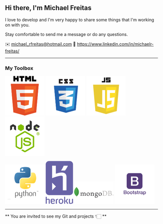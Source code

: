 ## Hi there, I'm Michael Freitas

I love to develop and I'm very happy to share some things that I'm working on with you. 

Stay comfortable to send me a message or do any questions.

✉️ michael_rfreitas@hotmail.com
🔗 https://www.linkedin.com/in/michaelr-freitas/

____

### My Toolbox

<img src="images/html5.png" alt="HTML5 Logo" width="130"> <img src="images/css3.png" alt="CSS3 Logo" width="130"> <img src="images/javascript.png" alt="JavaScript Logo" width="130"> <img src="images/nodejs.png" alt="NodeJS Logo" width="130">

<img src="images/python.png" alt="Python Logo" width="130"> <img src="images/heroku.png" alt="Heroku Logo" width="90"> <img src="images/mongodb.png" alt="MongoDB Logo" width="130"> <img src="images/bootstrap.png" alt="Bootstrap Logo" width="130">

____

** You are invited to see my Git and projects 👇🏻 **
